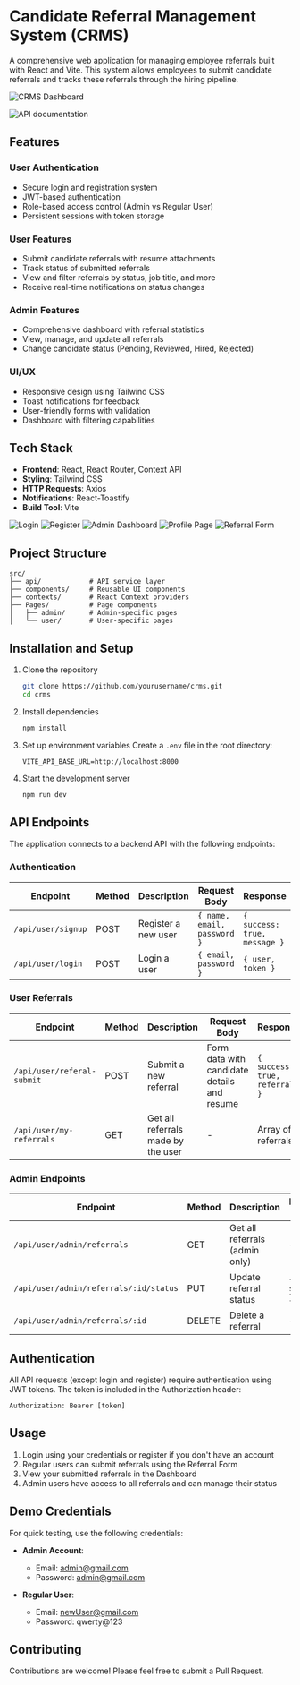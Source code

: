 # Candidate Referral Management System (CRMS)

A comprehensive web application for managing employee referrals built with React and Vite. This system allows employees to submit candidate referrals and tracks these referrals through the hiring pipeline.

![CRMS Dashboard](https://via.placeholder.com/800x400?text=CRMS+Dashboard)

![API documentation](https://documenter.getpostman.com/view/34815726/2sB34fm182)
## Features

### User Authentication
- Secure login and registration system
- JWT-based authentication
- Role-based access control (Admin vs Regular User)
- Persistent sessions with token storage

### User Features
- Submit candidate referrals with resume attachments
- Track status of submitted referrals
- View and filter referrals by status, job title, and more
- Receive real-time notifications on status changes

### Admin Features
- Comprehensive dashboard with referral statistics
- View, manage, and update all referrals
- Change candidate status (Pending, Reviewed, Hired, Rejected)


### UI/UX
- Responsive design using Tailwind CSS
- Toast notifications for feedback
- User-friendly forms with validation
- Dashboard with filtering capabilities

## Tech Stack

- **Frontend**: React, React Router, Context API
- **Styling**: Tailwind CSS
- **HTTP Requests**: Axios
- **Notifications**: React-Toastify
- **Build Tool**: Vite

![Login](src/assets/login.png)
![Register](src/assets/register.png)
![Admin Dashboard](src/assets/admin_dashboard.png)
![Profile Page](src/assets/profilePage.png)
![Referral Form](src/assets/User_referral_form.png)

## Project Structure

```
src/
├── api/            # API service layer
├── components/     # Reusable UI components
├── contexts/       # React Context providers
├── Pages/          # Page components
│   ├── admin/      # Admin-specific pages
│   └── user/       # User-specific pages
```

## Installation and Setup

1. Clone the repository
   ```bash
   git clone https://github.com/yourusername/crms.git
   cd crms
   ```

2. Install dependencies
   ```bash
   npm install
   ```

3. Set up environment variables
   Create a `.env` file in the root directory:
   ```
   VITE_API_BASE_URL=http://localhost:8000
   ```

4. Start the development server
   ```bash
   npm run dev
   ```

## API Endpoints

The application connects to a backend API with the following endpoints:

### Authentication

| Endpoint | Method | Description | Request Body | Response |
|----------|--------|-------------|-------------|----------|
| `/api/user/signup` | POST | Register a new user | `{ name, email, password }` | `{ success: true, message }` |
| `/api/user/login` | POST | Login a user | `{ email, password }` | `{ user, token }` |

### User Referrals

| Endpoint | Method | Description | Request Body | Response |
|----------|--------|-------------|-------------|----------|
| `/api/user/referal-submit` | POST | Submit a new referral | Form data with candidate details and resume | `{ success: true, referral }` |
| `/api/user/my-referrals` | GET | Get all referrals made by the user | - | Array of referrals |

### Admin Endpoints

| Endpoint | Method | Description | Request Body | Response |
|----------|--------|-------------|-------------|----------|
| `/api/user/admin/referrals` | GET | Get all referrals (admin only) | - | Array of referrals |
| `/api/user/admin/referrals/:id/status` | PUT | Update referral status | `{ status }` | `{ success: true, updatedReferral }` |
| `/api/user/admin/referrals/:id` | DELETE | Delete a referral | - | `{ success: true, message }` |

## Authentication

All API requests (except login and register) require authentication using JWT tokens. The token is included in the Authorization header:

```
Authorization: Bearer [token]
```

## Usage

1. Login using your credentials or register if you don't have an account
2. Regular users can submit referrals using the Referral Form
3. View your submitted referrals in the Dashboard
4. Admin users have access to all referrals and can manage their status

## Demo Credentials

For quick testing, use the following credentials:

- **Admin Account**:
  - Email: admin@gmail.com
  - Password: admin@gmail.com

- **Regular User**:
  - Email: newUser@gmail.com
  - Password: qwerty@123


## Contributing

Contributions are welcome! Please feel free to submit a Pull Request.
